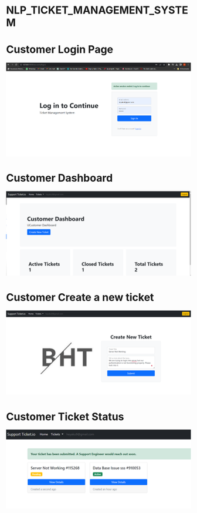 # NLP_TICKET_MANAGEMENT_SYSTEM




<p align="center">
  <h1>Customer Login Page</h1>
  <img src="https://github.com/aks861999/NLP_TICKET_MANAGEMENT_SYSTEM/blob/master/PROJECT_Screenshots/Customer_Login_Screen.png" title="hover text" style="max-width: 100%;" />
  <br>
  <h1>Customer Dashboard</h1>
  <img src="https://github.com/aks861999/NLP_TICKET_MANAGEMENT_SYSTEM/blob/master/PROJECT_Screenshots/customer_dashboard.png" title="hover text" style="max-width: 100%;" />
  <br>
  <h1>Customer Create a new ticket</h1>
  <img src="https://github.com/aks861999/NLP_TICKET_MANAGEMENT_SYSTEM/blob/master/PROJECT_Screenshots/create_new_ticket.png" title="hover text" style="max-width: 100%;" />
  <br>
  <h1>Customer Ticket Status</h1>
  <img src="https://github.com/aks861999/NLP_TICKET_MANAGEMENT_SYSTEM/blob/master/PROJECT_Screenshots/customer_ticket_status.png" title="hover text" style="max-width: 100%;" />
  <br>
  
</p>


